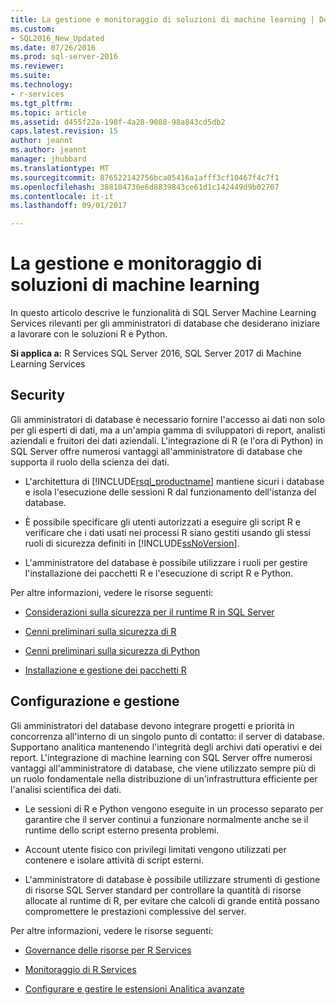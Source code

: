 ```yaml
---
title: La gestione e monitoraggio di soluzioni di machine learning | Documenti Microsoft
ms.custom:
- SQL2016_New_Updated
ms.date: 07/26/2016
ms.prod: sql-server-2016
ms.reviewer: 
ms.suite: 
ms.technology:
- r-services
ms.tgt_pltfrm: 
ms.topic: article
ms.assetid: d455f22a-190f-4a28-9088-98a843cd5db2
caps.latest.revision: 15
author: jeannt
ms.author: jeannt
manager: jhubbard
ms.translationtype: MT
ms.sourcegitcommit: 876522142756bca05416a1afff3cf10467f4c7f1
ms.openlocfilehash: 388104730e6d8839843ce61d1c142449d9b02707
ms.contentlocale: it-it
ms.lasthandoff: 09/01/2017

---
```

# <a name="managing-and-monitoring-machine-learning-solutions"></a>La gestione e monitoraggio di soluzioni di machine learning

In questo articolo descrive le funzionalità di SQL Server Machine Learning Services rilevanti per gli amministratori di database che desiderano iniziare a lavorare con le soluzioni R e Python.

**Si applica a:** R Services SQL Server 2016, SQL Server 2017 di Machine Learning Services

## <a name="security"></a>Security

Gli amministratori di database è necessario fornire l'accesso ai dati non solo per gli esperti di dati, ma a un'ampia gamma di sviluppatori di report, analisti aziendali e fruitori dei dati aziendali. L'integrazione di R (e l'ora di Python) in SQL Server offre numerosi vantaggi all'amministratore di database che supporta il ruolo della scienza dei dati.

+ L'architettura di [!INCLUDE[rsql_productname](../../includes/rsql-productname-md.md)] mantiene sicuri i database e isola l'esecuzione delle sessioni R dal funzionamento dell'istanza del database.

+ È possibile specificare gli utenti autorizzati a eseguire gli script R e verificare che i dati usati nei processi R siano gestiti usando gli stessi ruoli di sicurezza definiti in [!INCLUDE[ssNoVersion](../../includes/ssnoversion-md.md)].

+ L'amministratore del database è possibile utilizzare i ruoli per gestire l'installazione dei pacchetti R e l'esecuzione di script R e Python.

Per altre informazioni, vedere le risorse seguenti:

+ [Considerazioni sulla sicurezza per il runtime R in SQL Server](../../advanced-analytics/r/security-considerations-for-the-r-runtime-in-sql-server.md)

+ [Cenni preliminari sulla sicurezza di R](../r/security-overview-sql-server-r.md)

+ [Cenni preliminari sulla sicurezza di Python](../python/security-overview-sql-server-python-services.md)

+ [Installazione e gestione dei pacchetti R](../../advanced-analytics/r-services/installing-and-managing-r-packages.md)

## <a name="configuration-and-management"></a>Configurazione e gestione

Gli amministratori del database devono integrare progetti e priorità in concorrenza all'interno di un singolo punto di contatto: il server di database. Supportano analitica mantenendo l'integrità degli archivi dati operativi e dei report. L'integrazione di machine learning con SQL Server offre numerosi vantaggi all'amministratore di database, che viene utilizzato sempre più di un ruolo fondamentale nella distribuzione di un'infrastruttura efficiente per l'analisi scientifica dei dati.

+ Le sessioni di R e Python vengono eseguite in un processo separato per garantire che il server continui a funzionare normalmente anche se il runtime dello script esterno presenta problemi.

+ Account utente fisico con privilegi limitati vengono utilizzati per contenere e isolare attività di script esterni.

+ L'amministratore di database è possibile utilizzare strumenti di gestione di risorse SQL Server standard per controllare la quantità di risorse allocate al runtime di R, per evitare che calcoli di grande entità possano compromettere le prestazioni complessive del server.

Per altre informazioni, vedere le risorse seguenti:

+ [Governance delle risorse per R Services](../r/resource-governance-for-r-services.md)

+ [Monitoraggio di R Services](../r/monitoring-r-services.md)

+ [Configurare e gestire le estensioni Analitica avanzate](../r/configure-and-manage-advanced-analytics-extensions.md)

